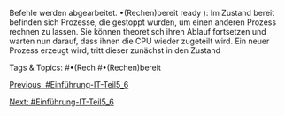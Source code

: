 Befehle werden abgearbeitet. 
•(Rechen)bereit ready ): Im Zustand bereit befinden sich Prozesse, die gestoppt 
wurden, um einen anderen Prozess rechnen zu lassen. Sie können theoretisch 
ihren Ablauf fortsetzen und warten nun darauf, dass ihnen die CPU wieder 
zugeteilt wird. Ein neuer Prozess erzeugt wird, tritt dieser zunächst in den Zustand 

   Tags & Topics:
   #•(Rech
   #•(Rechen)bereit

[Previous: #Einführung-IT-Teil5_6](Einführung-IT-Teil5_6.md)

[Next: #Einführung-IT-Teil5_6](Einführung-IT-Teil5_6.md)